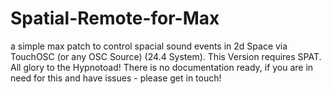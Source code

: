 # Spatial-Remote-for-Max
a simple max patch to control spacial sound events in 2d Space via TouchOSC (or any OSC Source) (24.4 System). This Version requires SPAT.
All glory to the Hypnotoad!
There is no documentation ready, if you are in need for this and have issues - please get in touch!
